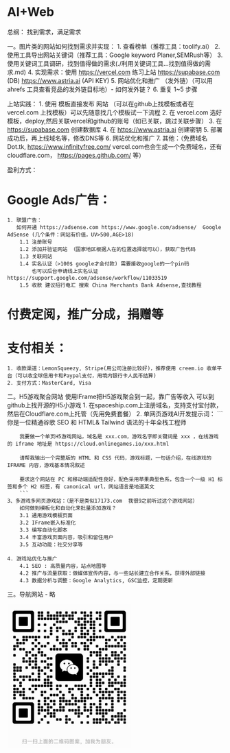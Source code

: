 # AI+Web

总纲：
	找到需求，满足需求

一。图片类的网站如何找到需求并实现：
	1. 查看榜单（推荐工具：toolify.ai）
	2. 使用工具导出网站关键词（推荐工具：Google keyword Planer,SEMRush等）
	3. 使用关键词工具调研，找到值得做的需求(./利用关键词工具...找到值得做的需求.md)
	4. 实现需求：使用 https://vercel.com 练习上站 https://supabase.com (DB) https://www.astria.ai (API KEY)
	5. 网站优化和推广 （发外链）（可以用 ahrefs 工具查看竞品的发外链目标地）- 如何发外链？
	6. 重复 1~5 步骤
	

上站实践：
	1. 使用 模板直接发布 网站 （可以在github上找模板或者在 vercel.com 上找模板）可以先随意找几个模板试一下流程
	2. 在 vercel.com 选好模板，deploy,然后关联vercel和github的账号（如已关联，跳过关联步骤）
	3. 在 https://supabase.com 创建数据库
	4. 在 https://www.astria.ai  创建密钥
	5. 部署成功后，再上线域名等，修改DNS等
	6. 网站优化和推广
	7. 其他：（免费域名 Dot.tk, https://www.infinityfree.com/  vercel.com也会生成一个免费域名，还有cloudflare.com， https://pages.github.com/ 等）


盈利方式：
 # Google Ads广告：

	1. 联盟广告： 
	   如何开通 https://adsense.com https://www.google.com/adsense/  Google AdSense (几个条件：网站有价值，UV>500,AGE>18)
		1.1 注册账号
		1.2 添加并验证网站 （国家地区根据人在的位置选择就可以），获取广告代码
		1.3 关联网站
		1.4 实名认证（>100$ google才会付款) 需要接收google的一个pin码
			也可以后台申请线上实名认证 https://support.google.com/adsense/workflow/11033519
		1.5 收款 建议招行电汇 搜索 China Merchants Bank Adsense,查找教程
 # 付费定阅，推广分成，捐赠等
 # 支付相关：
	1. 收款渠道：LemonSqueezy, Stripe(用公司注册比较好)，推荐使用 creem.io 收单平台（可以收全球信用卡和Paypal支付，用境内银行卡人民币结算)
	2. 支付方式：MasterCard, Visa


二。H5游戏聚合网站
	使用IFrame把H5游戏聚合到一起，靠广告等收入
	可以到github上找开源的H5小游戏
	1. 在spaceship.com上注册域名，支持支付宝付款，然后在Cloudflare.com上托管（先用免费套餐）
	2. 单网页游戏AI开发提示词：
		```
		你是一位精通谷歌 SEO 和 HTML& Tailwind 语法的十年全栈工程师

		我要做一个单页H5游戏网站，域名是 xxx.com，游戏名字即关键词是 xxx ，在线游戏的 iframe 地址是 https://cloud.onlinegames.io/xxx.html

		请帮我输出一个完整版的 HTML 和 CSS 代码，游戏标题，一句话介绍，在线游戏的 IFRAME 内容，游戏基本情况叙述

		要求这个网站在 PC 和移动端适配性良好，配色采用苹果典型色系，包含一个一级 H1 标签和多个 H2 标签，有 canonical url，网站语言是地道英文
		```
	3、多游戏多网页游戏站：（是不是类似17173.com  我很9之前听过这个游戏网站）
		如何做到模板化和自动化来批量添加游戏？
		3.1 通用游戏模板页面
		3.2 IFrame嵌入标准化
		3.3 编写自动化脚本
		3.4 丰富游戏页面内容，吸引和留住用户
		3.5 互动功能：社交分享等

	4. 游戏站优化与推广
		4.1 SEO : 高质量内容，站点地图等
		4.2 推广与流量获取：做媒体宣传内容，与一些站长建立合作关系，获得外部链接
		4.3 数据分析与调整：Google Analytics, GSC监控，定期更新



三。导航网站 - 略

![我的二维码，欢迎加好友共同进步！](./my_qrcode.png)